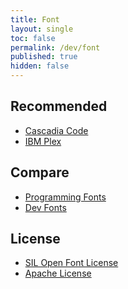 ```yaml
---
title: Font
layout: single
toc: false
permalink: /dev/font
published: true
hidden: false
---
```


<head>
  <base target="_blank">
</head>

## Recommended

- [Cascadia Code](https://github.com/microsoft/cascadia-code)
- [IBM Plex](https://www.ibm.com/plex/)

## Compare

- [Programming Fonts](https://www.programmingfonts.org/)
- [Dev Fonts](https://devfonts.gafi.dev/)

## License

- [SIL Open Font License](https://scripts.sil.org/cms/scripts/page.php?id=OFL)
- [Apache License](http://www.apache.org/licenses/LICENSE-2.0.html)
